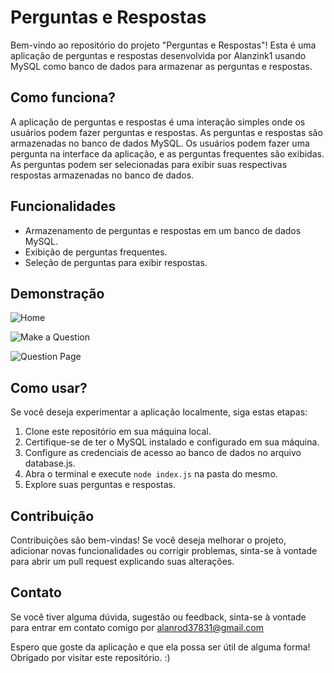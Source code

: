 # Perguntas e Respostas

Bem-vindo ao repositório do projeto "Perguntas e Respostas"! Esta é uma aplicação de perguntas e respostas desenvolvida por Alanzink1 usando MySQL como banco de dados para armazenar as perguntas e respostas.

## Como funciona?

A aplicação de perguntas e respostas é uma interação simples onde os usuários podem fazer perguntas e respostas. As perguntas e respostas são armazenadas no banco de dados MySQL. Os usuários podem fazer uma pergunta na interface da aplicação, e as perguntas frequentes são exibidas. As perguntas podem ser selecionadas para exibir suas respectivas respostas armazenadas no banco de dados.

## Funcionalidades

- Armazenamento de perguntas e respostas em um banco de dados MySQL.
- Exibição de perguntas frequentes.
- Seleção de perguntas para exibir respostas.

## Demonstração

![Home](https://camo.githubusercontent.com/8e2be62c6597c2885f826016bd189e9339c8540075be58e1a7fec0db274dc868/68747470733a2f2f75706c6f61646465696d6167656e732e636f6d2e62722f696d616765732f3030342f3535362f3830362f66756c6c2f436170747572615f64655f74656c615f64655f323032332d30372d32355f31342d35332d32302e706e673f31363930333037373434)

![Make a Question](https://camo.githubusercontent.com/a91374db113e00146754bc7397cd6444ef92f2d265481d23db41a36a2a6433be/68747470733a2f2f75706c6f61646465696d6167656e732e636f6d2e62722f696d616765732f3030342f3535362f3833382f66756c6c2f436170747572615f64655f74656c615f64655f323032332d30372d32355f31342d35332d33322e706e673f31363930333038363334)

![Question Page](https://camo.githubusercontent.com/0fea60067ce9de18d9b71e43ac429db914fc2c5747f6b6689424ab28c41db49c/68747470733a2f2f75706c6f61646465696d6167656e732e636f6d2e62722f696d616765732f3030342f3535362f3831302f66756c6c2f436170747572615f64655f74656c615f64655f323032332d30372d32355f31342d35342d33342e706e673f31363930333037383234)

## Como usar?

Se você deseja experimentar a aplicação localmente, siga estas etapas:

1. Clone este repositório em sua máquina local.
2. Certifique-se de ter o MySQL instalado e configurado em sua máquina.
3. Configure as credenciais de acesso ao banco de dados no arquivo database.js.
4. Abra o terminal e execute `node index.js` na pasta do mesmo.
5. Explore suas perguntas e respostas.

## Contribuição

Contribuições são bem-vindas! Se você deseja melhorar o projeto, adicionar novas funcionalidades ou corrigir problemas, sinta-se à vontade para abrir um pull request explicando suas alterações.

## Contato

Se você tiver alguma dúvida, sugestão ou feedback, sinta-se à vontade para entrar em contato comigo por alanrod37831@gmail.com

Espero que goste da aplicação e que ela possa ser útil de alguma forma! Obrigado por visitar este repositório. :)
